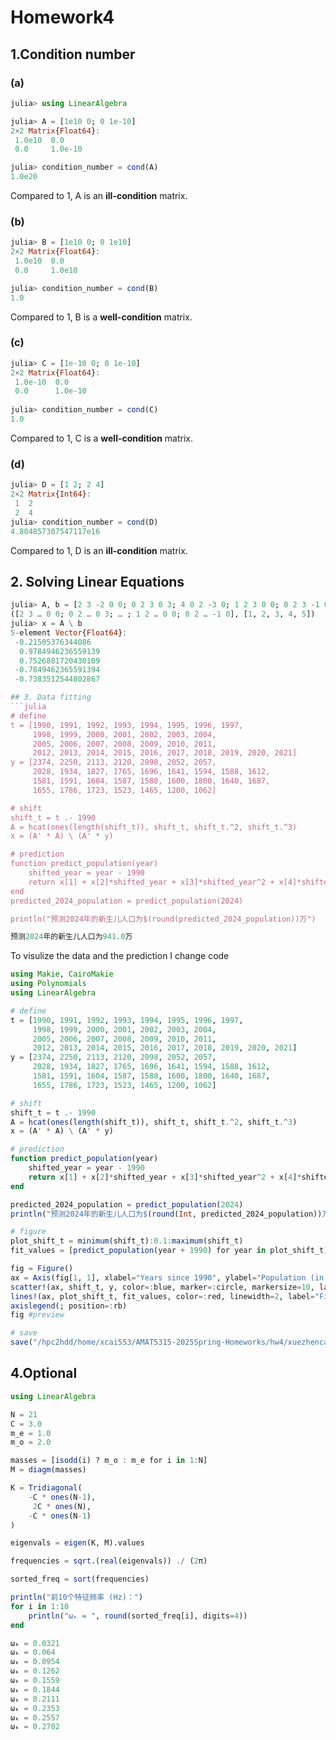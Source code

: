# Homework4 
## 1.Condition number
### (a)
```julia
julia> using LinearAlgebra

julia> A = [1e10 0; 0 1e-10]
2×2 Matrix{Float64}:
 1.0e10  0.0
 0.0     1.0e-10

julia> condition_number = cond(A)
1.0e20
```
Compared to 1, A is an **ill-condition** matrix.
### (b)
```julia
julia> B = [1e10 0; 0 1e10]
2×2 Matrix{Float64}:
 1.0e10  0.0
 0.0     1.0e10

julia> condition_number = cond(B)
1.0
```
Compared to 1, B is a **well-condition** matrix.
### (c)
```julia
julia> C = [1e-10 0; 0 1e-10]
2×2 Matrix{Float64}:
 1.0e-10  0.0
 0.0      1.0e-10
 
julia> condition_number = cond(C)
1.0
```
Compared to 1, C is a **well-condition** matrix.
### (d)
```julia
julia> D = [1 2; 2 4]
2×2 Matrix{Int64}:
 1  2
 2  4
julia> condition_number = cond(D)
4.804857307547117e16
```
Compared to 1, D is an **ill-condition** matrix.

## 2. Solving Linear Equations
```julia
julia> A, b = [2 3 -2 0 0; 0 2 3 0 3; 4 0 2 -3 0; 1 2 3 0 0; 0 2 3 -1 0], [1, 2, 3, 4, 5]
([2 3 … 0 0; 0 2 … 0 3; … ; 1 2 … 0 0; 0 2 … -1 0], [1, 2, 3, 4, 5])
julia> x = A \ b 
5-element Vector{Float64}:
 -0.21505376344086
  0.9784946236559139
  0.7526881720430109
 -0.7849462365591394
 -0.7383512544802867

## 3. Data fitting
```julia
# define
t = [1990, 1991, 1992, 1993, 1994, 1995, 1996, 1997,
     1998, 1999, 2000, 2001, 2002, 2003, 2004,
     2005, 2006, 2007, 2008, 2009, 2010, 2011, 
     2012, 2013, 2014, 2015, 2016, 2017, 2018, 2019, 2020, 2021]
y = [2374, 2250, 2113, 2120, 2098, 2052, 2057,
     2028, 1934, 1827, 1765, 1696, 1641, 1594, 1588, 1612, 
     1581, 1591, 1604, 1587, 1588, 1600, 1800, 1640, 1687, 
     1655, 1786, 1723, 1523, 1465, 1200, 1062]

# shift
shift_t = t .- 1990
A = hcat(ones(length(shift_t)), shift_t, shift_t.^2, shift_t.^3)
x = (A' * A) \ (A' * y)

# prediction
function predict_population(year)
    shifted_year = year - 1990
    return x[1] + x[2]*shifted_year + x[3]*shifted_year^2 + x[4]*shifted_year^3
end
predicted_2024_population = predict_population(2024)

println("预测2024年的新生儿人口为$(round(predicted_2024_population))万")
```

```julia
预测2024年的新生儿人口为941.0万
```
To visulize the data and the prediction I change code
```julia
using Makie, CairoMakie
using Polynomials
using LinearAlgebra

# define
t = [1990, 1991, 1992, 1993, 1994, 1995, 1996, 1997,
     1998, 1999, 2000, 2001, 2002, 2003, 2004,
     2005, 2006, 2007, 2008, 2009, 2010, 2011, 
     2012, 2013, 2014, 2015, 2016, 2017, 2018, 2019, 2020, 2021]
y = [2374, 2250, 2113, 2120, 2098, 2052, 2057,
     2028, 1934, 1827, 1765, 1696, 1641, 1594, 1588, 1612, 
     1581, 1591, 1604, 1587, 1588, 1600, 1800, 1640, 1687, 
     1655, 1786, 1723, 1523, 1465, 1200, 1062]

# shift
shift_t = t .- 1990
A = hcat(ones(length(shift_t)), shift_t, shift_t.^2, shift_t.^3)
x = (A' * A) \ (A' * y)

# prediction
function predict_population(year)
    shifted_year = year - 1990
    return x[1] + x[2]*shifted_year + x[3]*shifted_year^2 + x[4]*shifted_year^3
end

predicted_2024_population = predict_population(2024)
println("预测2024年的新生儿人口为$(round(Int, predicted_2024_population))万")

# figure
plot_shift_t = minimum(shift_t):0.1:maximum(shift_t)
fit_values = [predict_population(year + 1990) for year in plot_shift_t]

fig = Figure()
ax = Axis(fig[1, 1], xlabel="Years since 1990", ylabel="Population (in 10^4)")
scatter!(ax, shift_t, y, color=:blue, marker=:circle, markersize=10, label="Data")
lines!(ax, plot_shift_t, fit_values, color=:red, linewidth=2, label="Fitted Curve")
axislegend(; position=:rb)
fig #preview 

# save
save("/hpc2hdd/home/xcai553/AMAT5315-2025Spring-Homeworks/hw4/xuezhencai/fitting_data.png", fig)
```

## 4.Optional
```julia
using LinearAlgebra

N = 21
C = 3.0
m_e = 1.0
m_o = 2.0

masses = [isodd(i) ? m_o : m_e for i in 1:N]
M = diagm(masses)

K = Tridiagonal(
    -C * ones(N-1),  
     2C * ones(N),   
    -C * ones(N-1)   
)

eigenvals = eigen(K, M).values

frequencies = sqrt.(real(eigenvals)) ./ (2π)

sorted_freq = sort(frequencies)

println("前10个特征频率 (Hz)：")
for i in 1:10
    println("ωₖ = ", round(sorted_freq[i], digits=4))
end
```
```julia
ωₖ = 0.0321
ωₖ = 0.064
ωₖ = 0.0954
ωₖ = 0.1262
ωₖ = 0.1559
ωₖ = 0.1844
ωₖ = 0.2111
ωₖ = 0.2353
ωₖ = 0.2557
ωₖ = 0.2702
```